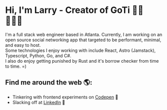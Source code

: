 # Hi, I'm Larry - Creator of GoTi 👋🏾 👩🏾‍💻

I'm a full stack web engineer based in Atlanta.  Currently, I am working on an open source social networking app that targeted to be performant, minimal, and easy to host.  
Some technologies I enjoy working with include React, Astro (Jamstack), Typescript, Python, Go, and C#.  
I also do enjoy getting punished by Rust and it's borrow checker from time to time.  =)


## Find me around the web 🌎:
- Tinkering with frontend experiments on <a href="https://codepen.io/larrylwchan"> Codepen</a> 🏓
- Slacking off at <a href="https://www.linkedin.com/in/larrylwchan/">LinkedIn</a> 💼
